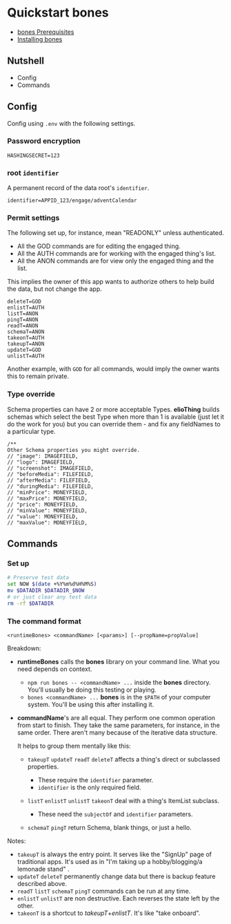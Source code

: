 # Quickstart bones

- [bones Prerequisites](/eliobones/bones/prerequisites.html)
- [Installing bones](/eliobones/bones/installing.html)

## Nutshell

- Config
- Commands

## Config

Config using `.env` with the following settings.

### Password encryption

```
HASHINGSECRET=123
```

### root `identifier`

A permanent record of the data root's `identifier`.

```
identifier=APPID_123/engage/adventCalendar
```

### Permit settings

The following set up, for instance, mean "READONLY" unless authenticated.

- All the GOD commands are for editing the engaged thing.
- All the AUTH commands are for working with the engaged thing's list.
- All the ANON commands are for view only the engaged thing and the list.

This implies the owner of this app wants to authorize others to help build the data, but not change the app.

```
deleteT=GOD
enlistT=AUTH
listT=ANON
pingT=ANON
readT=ANON
schemaT=ANON
takeonT=AUTH
takeupT=ANON
updateT=GOD
unlistT=AUTH
```

Another example, with `GOD` for all commands, would imply the owner wants this to remain private.

### Type override

Schema properties can have 2 or more acceptable Types. **elioThing** builds schemas which select the best Type when more than 1 is available (just let it do the work for you) but you can override them - and fix any fieldNames to a particular type.

```
/**
Other Schema properties you might override.
// "image": IMAGEFIELD,
// "logo": IMAGEFIELD,
// "screenshot": IMAGEFIELD,
// "beforeMedia": FILEFIELD,
// "afterMedia": FILEFIELD,
// "duringMedia": FILEFIELD,
// "minPrice": MONEYFIELD,
// "maxPrice": MONEYFIELD,
// "price": MONEYFIELD,
// "minValue": MONEYFIELD,
// "value": MONEYFIELD,
// "maxValue": MONEYFIELD,
```

## Commands

### Set up

```bash
# Preserve test data
set NOW $(date +%Y%m%d%H%M%S)
mv $DATADIR $DATADIR_$NOW
# or just clear any test data
rm -rf $DATADIR
```

### The command format

`<runtimeBones> <commandName> [<params>] [--propName=propValue]`

Breakdown:

- **runtimeBones** calls the **bones** library on your command line. What you need depends on context.

  - `npm run bones -- <commandName> ...` inside the **bones** directory. You'll usually be doing this testing or playing.
  - `bones <commandName> ...` **bones** is in the `$PATH` of your computer system. You'll be using this after installing it.

- **commandName**'s are all equal. They perform one common operation from start to finish. They take the same parameters, for instance, in the same order. There aren't many because of the iterative data structure.

  It helps to group them mentally like this:

  - `takeupT` `updateT` `readT` `deleteT` affects a thing's direct or subclassed properties.

    - These require the `identifier` parameter.
    - `identifier` is the only required field.

  - `listT` `enlistT` `unlistT` `takeonT` deal with a thing's ItemList subclass.

    - These need the `subjectOf` and `identifier` parameters.

  - `schemaT` `pingT` return Schema, blank things, or just a hello.

Notes:

- `takeupT` is always the entry point. It serves like the "SignUp" page of traditional apps. It's used as in "I'm taking up a hobby/blogging/a lemonade stand" .
- `updateT` `deleteT` permanently change data but there is backup feature described above.
- `readT` `listT` `schemaT` `pingT` commands can be run at any time.
- `enlistT` `unlistT` are non destructive. Each reverses the state left by the other.
- `takeonT` is a shortcut to _takeupT_+_enlistT_. It's like "take onboard".
